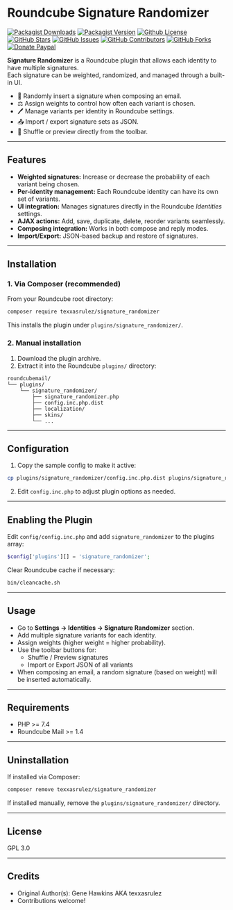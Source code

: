 # Roundcube Signature Randomizer

[![Packagist Downloads](https://img.shields.io/packagist/dt/texxasrulez/signature_randomizer?style=plastic&logo=packagist&logoColor=white&label=Downloads&labelColor=blue&color=gold)](https://packagist.org/packages/texxasrulez/signature_randomizer)
[![Packagist Version](https://img.shields.io/packagist/v/texxasrulez/signature_randomizer?style=plastic&logo=packagist&logoColor=white&label=Version&labelColor=blue&color=limegreen)](https://packagist.org/packages/texxasrulez/signature_randomizer)
[![Github License](https://img.shields.io/github/license/texxasrulez/signature_randomizer?style=plastic&logo=github&label=License&labelColor=blue&color=coral)](https://github.com/texxasrulez/signature_randomizer/LICENSE)
[![GitHub Stars](https://img.shields.io/github/stars/texxasrulez/signature_randomizer?style=plastic&logo=github&label=Stars&labelColor=blue&color=deepskyblue)](https://github.com/texxasrulez/signature_randomizer/stargazers)
[![GitHub Issues](https://img.shields.io/github/issues/texxasrulez/signature_randomizer?style=plastic&logo=github&label=Issues&labelColor=blue&color=aqua)](https://github.com/texxasrulez/signature_randomizer/issues)
[![GitHub Contributors](https://img.shields.io/github/contributors/texxasrulez/signature_randomizer?style=plastic&logo=github&logoColor=white&label=Contributors&labelColor=blue&color=orchid)](https://github.com/texxasrulez/signature_randomizer/graphs/contributors)
[![GitHub Forks](https://img.shields.io/github/forks/texxasrulez/signature_randomizer?style=plastic&logo=github&logoColor=white&label=Forks&labelColor=blue&color=darkorange)](https://github.com/texxasrulez/signature_randomizer/forks)
[![Donate Paypal](https://img.shields.io/badge/Paypal-Money_Please!-blue.svg?style=plastic&labelColor=blue&color=forestgreen&logo=paypal)](https://www.paypal.me/texxasrulez)

**Signature Randomizer** is a Roundcube plugin that allows each identity to have multiple signatures.  
Each signature can be weighted, randomized, and managed through a built-in UI.

- 🎲 Randomly insert a signature when composing an email.
- ⚖️ Assign weights to control how often each variant is chosen.
- 🖊️ Manage variants per identity in Roundcube settings.
- 📤 Import / export signature sets as JSON.
- 🔀 Shuffle or preview directly from the toolbar.

---

## Features

- **Weighted signatures:** Increase or decrease the probability of each variant being chosen.
- **Per-identity management:** Each Roundcube identity can have its own set of variants.
- **UI integration:** Manages signatures directly in the Roundcube *Identities* settings.
- **AJAX actions:** Add, save, duplicate, delete, reorder variants seamlessly.
- **Composing integration:** Works in both compose and reply modes.
- **Import/Export:** JSON-based backup and restore of signatures.

---

## Installation

### 1. Via Composer (recommended)

From your Roundcube root directory:

```bash
composer require texxasrulez/signature_randomizer
```

This installs the plugin under `plugins/signature_randomizer/`.

### 2. Manual installation

1. Download the plugin archive.  
2. Extract it into the Roundcube `plugins/` directory:

```
roundcubemail/
└── plugins/
    └── signature_randomizer/
        ├── signature_randomizer.php
        ├── config.inc.php.dist
        ├── localization/
        ├── skins/
        └── ...
```

---

## Configuration

1. Copy the sample config to make it active:

```bash
cp plugins/signature_randomizer/config.inc.php.dist plugins/signature_randomizer/config.inc.php
```

2. Edit `config.inc.php` to adjust plugin options as needed.

---

## Enabling the Plugin

Edit `config/config.inc.php` and add `signature_randomizer` to the plugins array:

```php
$config['plugins'][] = 'signature_randomizer';
```

Clear Roundcube cache if necessary:

```bash
bin/cleancache.sh
```

---

## Usage

- Go to **Settings → Identities → Signature Randomizer** section.
- Add multiple signature variants for each identity.
- Assign weights (higher weight = higher probability).
- Use the toolbar buttons for:
  - Shuffle / Preview signatures
  - Import or Export JSON of all variants
- When composing an email, a random signature (based on weight) will be inserted automatically.

---

## Requirements

- PHP >= 7.4
- Roundcube Mail >= 1.4

---

## Uninstallation

If installed via Composer:

```bash
composer remove texxasrulez/signature_randomizer
```

If installed manually, remove the `plugins/signature_randomizer/` directory.

---

## License

GPL 3.0

---

## Credits

- Original Author(s): Gene Hawkins AKA texxasrulez
- Contributions welcome!
